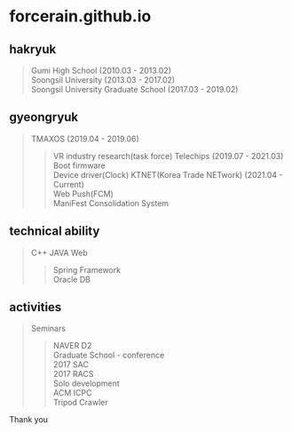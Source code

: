 # forcerain.github.io

## hakryuk
> Gumi High School (2010.03 - 2013.02)     
Soongsil University (2013.03 - 2017.02)     
Soongsil University Graduate School (2017.03 - 2019.02)     

## gyeongryuk
> TMAXOS (2019.04 - 2019.06)    
> > VR industry research(task force)
> Telechips (2019.07 - 2021.03)   
>	> Boot firmware   
>	> Device driver(Clock)
> KTNET(Korea Trade NETwork) (2021.04 - Current)   
>	> Web Push(FCM)   
>	> ManiFest Consolidation System

## technical ability
> C++
> JAVA
> Web   
>	> Spring Framework   
>	> Oracle DB

## activities
> Seminars
>	> NAVER D2   
> Graduate School - conference   
>	> 2017 SAC   
>	> 2017 RACS   
> Solo development   
>	> ACM ICPC   
>	> Tripod Crawler   


Thank you
